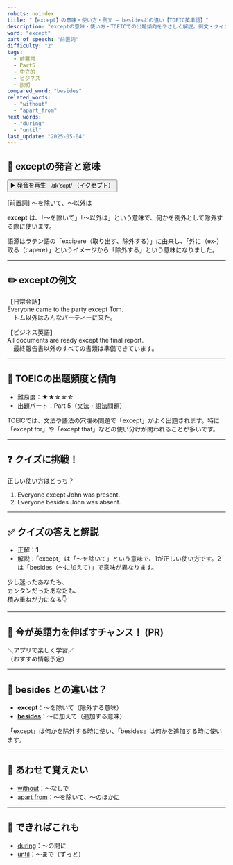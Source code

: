 ```yaml
---
robots: noindex
title: "【except】の意味・使い方・例文 ― besidesとの違い【TOEIC英単語】"
description: "exceptの意味・使い方・TOEICでの出題傾向をやさしく解説。例文・クイズ付きでbesidesとの違いもわかりやすく学べます。"
word: "except"
part_of_speech: "前置詞"
difficulty: "2"
tags:
  - 前置詞
  - Part5
  - 中立的
  - ビジネス
  - 説明
compared_word: "besides"
related_words:
  - "without"
  - "apart_from"
next_words:
  - "during"
  - "until"
last_update: "2025-05-04"
---
```


## 🔰 exceptの発音と意味

<button class="play-audio" onclick="playTTS('except')">
  <span class="play-audio-main">
    ▶️ 発音を再生　/ɪkˈsɛpt/
  </span>
  <span class="play-audio-sub">
    （イクセプト）
  </span>
</button>

[前置詞] ～を除いて、～以外は

**except** は、「～を除いて」「～以外は」という意味で、何かを例外として除外する際に使います。

語源はラテン語の「excipere（取り出す、除外する）」に由来し、「外に（ex-）取る（capere）」というイメージから「除外する」という意味になりました。

---

## ✏️ exceptの例文

【日常会話】  
Everyone came to the party except Tom.  
　トム以外はみんなパーティーに来た。

【ビジネス英語】  
All documents are ready except the final report.  
　最終報告書以外のすべての書類は準備できています。

---

## 🎯 TOEICの出題頻度と傾向

- 難易度：★★☆☆☆
- 出題パート：Part 5（文法・語法問題）

TOEICでは、文法や語法の穴埋め問題で「except」がよく出題されます。特に「except for」や「except that」などの使い分けが問われることが多いです。

---

## ❓ クイズに挑戦！

正しい使い方はどっち？

1. Everyone except John was present.  
2. Everyone besides John was absent.

---

## ✅ クイズの答えと解説

- 正解：**1**
- 解説：「except」は「～を除いて」という意味で、1が正しい使い方です。2は「besides（～に加えて）」で意味が異なります。

少し迷ったあなたも、  
カンタンだったあなたも、  
積み重ねが力になる👇️

---

## 🚀 今が英語力を伸ばすチャンス！ (PR)

<div class="info-center">
＼アプリで楽しく学習／<br>  
（おすすめ情報予定）
</div>

---

## 🤔  besides との違いは？

- **except**：～を除いて（除外する意味）
- **[besides](/word/besides)**：～に加えて（追加する意味）

「except」は何かを除外する時に使い、「besides」は何かを追加する時に使います。

---

## 🧩 あわせて覚えたい

- [without](/word/without)：～なしで
- [apart from](/word/apart_from)：～を除いて、～のほかに

---

## 📖 できればこれも

- [during](/word/during)：～の間に
- [until](/word/until)：～まで（ずっと）

<!-- cvid: aid47_bid16 -->
